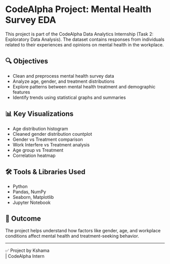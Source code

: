 # CodeAlpha Project: Mental Health Survey EDA

This project is part of the CodeAlpha Data Analytics Internship (Task 2: Exploratory Data Analysis). The dataset contains responses from individuals related to their experiences and opinions on mental health in the workplace.

## 🔍 Objectives
- Clean and preprocess mental health survey data
- Analyze age, gender, and treatment distributions
- Explore patterns between mental health treatment and demographic features
- Identify trends using statistical graphs and summaries

## 📊 Key Visualizations
- Age distribution histogram
- Cleaned gender distribution countplot
- Gender vs Treatment comparison
- Work Interfere vs Treatment analysis
- Age group vs Treatment
- Correlation heatmap

## 🛠️ Tools & Libraries Used
- Python
- Pandas, NumPy
- Seaborn, Matplotlib
- Jupyter Notebook

## 📌 Outcome
The project helps understand how factors like gender, age, and workplace conditions affect mental health and treatment-seeking behavior.

---

✅ Project by Kshama  
 | CodeAlpha Intern
